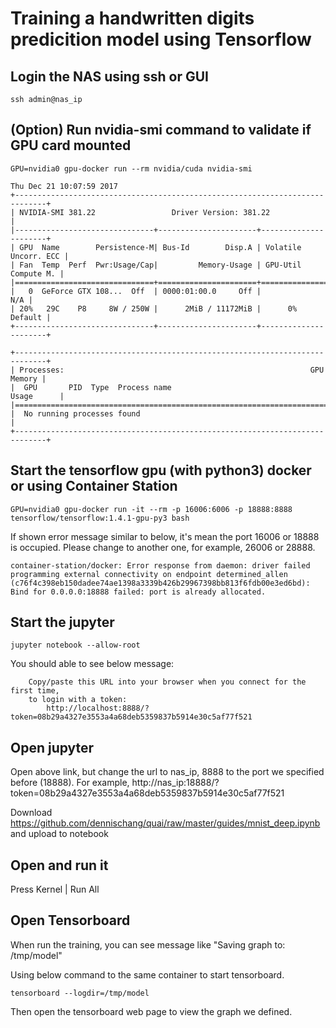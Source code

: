 # Training a handwritten digits predicition model using Tensorflow

## Login the NAS using ssh or GUI
```
ssh admin@nas_ip
```

## (Option) Run nvidia-smi command to validate if GPU card mounted
```
GPU=nvidia0 gpu-docker run --rm nvidia/cuda nvidia-smi

Thu Dec 21 10:07:59 2017
+-----------------------------------------------------------------------------+
| NVIDIA-SMI 381.22                 Driver Version: 381.22                    |
|-------------------------------+----------------------+----------------------+
| GPU  Name        Persistence-M| Bus-Id        Disp.A | Volatile Uncorr. ECC |
| Fan  Temp  Perf  Pwr:Usage/Cap|         Memory-Usage | GPU-Util  Compute M. |
|===============================+======================+======================|
|   0  GeForce GTX 108...  Off  | 0000:01:00.0     Off |                  N/A |
| 20%   29C    P8     8W / 250W |      2MiB / 11172MiB |      0%      Default |
+-------------------------------+----------------------+----------------------+

+-----------------------------------------------------------------------------+
| Processes:                                                       GPU Memory |
|  GPU       PID  Type  Process name                               Usage      |
|=============================================================================|
|  No running processes found                                                 |
+-----------------------------------------------------------------------------+
```

## Start the tensorflow gpu (with python3) docker or using Container Station
```
GPU=nvidia0 gpu-docker run -it --rm -p 16006:6006 -p 18888:8888 tensorflow/tensorflow:1.4.1-gpu-py3 bash
```

If shown error message similar to below, it's mean the port 16006 or 18888 is occupied. Please change to another one, for example, 26006 or 28888.
```
container-station/docker: Error response from daemon: driver failed programming external connectivity on endpoint determined_allen (c76f4c398eb150dadee74ae1398a3339b426b29967398bb813f6fdb00e3ed6bd): Bind for 0.0.0.0:18888 failed: port is already allocated.
```

## Start the jupyter
```
jupyter notebook --allow-root
```

You should able to see below message:
```
    Copy/paste this URL into your browser when you connect for the first time,
    to login with a token:
        http://localhost:8888/?token=08b29a4327e3553a4a68deb5359837b5914e30c5af77f521
```

## Open jupyter

Open above link, but change the url to nas_ip, 8888 to the port we specified before (18888). For example, http://nas_ip:18888/?token=08b29a4327e3553a4a68deb5359837b5914e30c5af77f521

Download https://github.com/dennischang/quai/raw/master/guides/mnist_deep.ipynb and upload to notebook

## Open and run it

Press Kernel | Run All

## Open Tensorboard

When run the training, you can see message like "Saving graph to: /tmp/model"

Using below command to the same container to start tensorboard.
```
tensorboard --logdir=/tmp/model
```

Then open the tensorboard web page to view the graph we defined.

